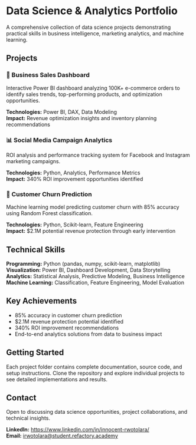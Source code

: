 # Data Science & Analytics Portfolio

A comprehensive collection of data science projects demonstrating practical skills in business intelligence, marketing analytics, and machine learning.

## Projects

### 🏪 Business Sales Dashboard
Interactive Power BI dashboard analyzing 100K+ e-commerce orders to identify sales trends, top-performing products, and optimization opportunities.

**Technologies:** Power BI, DAX, Data Modeling  
**Impact:** Revenue optimization insights and inventory planning recommendations

### 📊 Social Media Campaign Analytics
ROI analysis and performance tracking system for Facebook and Instagram marketing campaigns.

**Technologies:** Python, Analytics, Performance Metrics  
**Impact:** 340% ROI improvement opportunities identified

### 🔮 Customer Churn Prediction
Machine learning model predicting customer churn with 85% accuracy using Random Forest classification.

**Technologies:** Python, Scikit-learn, Feature Engineering  
**Impact:** $2.1M potential revenue protection through early intervention

## Technical Skills

**Programming:** Python (pandas, numpy, scikit-learn, matplotlib)  
**Visualization:** Power BI, Dashboard Development, Data Storytelling  
**Analytics:** Statistical Analysis, Predictive Modeling, Business Intelligence  
**Machine Learning:** Classification, Feature Engineering, Model Evaluation

## Key Achievements

- 85% accuracy in customer churn prediction
- $2.1M revenue protection potential identified
- 340% ROI improvement recommendations
- End-to-end analytics solutions from data to business impact

## Getting Started

Each project folder contains complete documentation, source code, and setup instructions. Clone the repository and explore individual projects to see detailed implementations and results.

## Contact

Open to discussing data science opportunities, project collaborations, and technical insights.

**LinkedIn:** https://www.linkedin.com/in/innocent-rwotolara/  
**Email:** irwotolara@student.refactory.academy 
